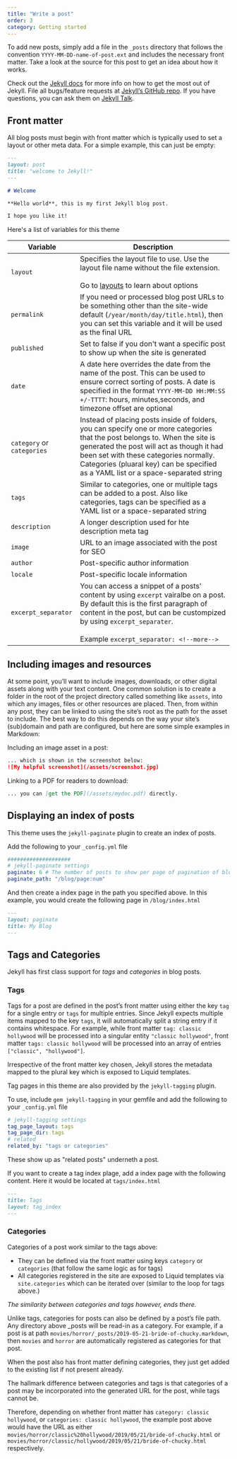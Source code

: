 ```yaml
---
title: "Write a post"
order: 3
category: Getting started
---
```


To add new posts, simply add a file in the `_posts` directory that follows the convention `YYYY-MM-DD-name-of-post.ext` and includes the necessary front matter. Take a look at the source for this post to get an idea about how it works.

Check out the [Jekyll docs][jekyll-docs] for more info on how to get the most out of Jekyll. File all bugs/feature requests at [Jekyll’s GitHub repo][jekyll-gh]. If you have questions, you can ask them on [Jekyll Talk][jekyll-talk].

[jekyll-docs]: https://jekyllrb.com/docs/home
[jekyll-gh]: https://github.com/jekyll/jekyll
[jekyll-talk]: https://talk.jekyllrb.com/


## Front matter

All blog posts must begin with front matter which is typically used to set a layout or other meta data.  For a simple example, this can just be empty:

```markdown
---
layout: post
title: "welcome to Jekyll!"
---

# Welcome

**Hello world**, this is my first Jekyll blog post.

I hope you like it!
```

Here's a list of variables for this theme

| Variable | Description |
|---|---|
| `layout` | Specifies the layout file to use.  Use the layout file name without the file extension. <br/><br/> Go to [layouts](/docs/layouts) to learn about options |
| `permalink` | If you need or processed blog post URLs to be something other than the site-wide default (`/year/month/day/title.html`), then you can set this variable and it will be used as the final URL |
| `published` | Set to false if you don't want a specific post to show up when the site is generated |
| `date` | A date here overrides the date from the name of the post.  This can be used to ensure correct sorting of posts.  A date is specified in the format `YYYY-MM-DD HH:MM:SS +/-TTTT`: hours, minutes,seconds, and timezone offset are optional |
| `category` or `categories` | Instead of placing posts inside of folders, you can specify one or more categories that the post belongs to.  When the site is generated the post will act as though it had been set with these categories normally.  Categories (pluaral key) can be specified as a YAML list or a space-separated string |
| `tags` | Similar to categories, one or multiple tags can be added to a post.  Also like categories, tags can be specified as a YAML list or a space-separated string |
| `description` | A longer description used for hte description meta tag |
| `image` | URL to an image associated with the post for SEO |
| `author` | Post-specific author information |
| `locale` | Post-specific locale information |
| `excerpt_separator` | You can access a snippet of a posts' content by using `excerpt` vairalbe on a post.  By default this is the first paragraph of content in the post, but can be custompized by using `excerpt_separater`. <br/><br/>Example `excerpt_separator: <!--more-->` |


## Including images and resources

At some point, you’ll want to include images, downloads, or other digital assets along with your text content. One common solution is to create a folder in the root of the project directory called something like `assets`, into which any images, files or other resources are placed. Then, from within any post, they can be linked to using the site’s root as the path for the asset to include. The best way to do this depends on the way your site’s (sub)domain and path are configured, but here are some simple examples in Markdown:

Including an image asset in a post:

```markdown
... which is shown in the screenshot below:
![My helpful screenshot](/assets/screenshot.jpg)
```

Linking to a PDF for readers to download:

```markdown
... you can [get the PDF](/assets/mydoc.pdf) directly.
```

## Displaying an index of posts

This theme uses the `jekyll-paginate` plugin to create an index of posts.

Add the following to your `_config.yml` file

```yaml
####################
# jekyll-paginate settings
paginate: 6 # The number of posts to show per page of pagination of blog posts
paginate_path: "/blog/page:num"
```

And then create a index page in the path you specified above.  In this example, you would create the following page in `/blog/index.html`

```md
---
layout: paginate
title: My Blog
---
```

## Tags and Categories

Jekyll has first class support for *tags* and *categories* in blog posts.

### Tags

Tags for a post are defined in the post’s front matter using either the key `tag` for a single entry or `tags` for multiple entries.
Since Jekyll expects multiple items mapped to the key `tags`, it will automatically split a string entry if it contains whitespace. For example, while front matter `tag: classic hollywood` will be processed into a singular entity `"classic hollywood"`, front matter `tags: classic hollywood` will be processed into an array of entries `["classic", "hollywood"]`.

Irrespective of the front matter key chosen, Jekyll stores the metadata mapped to the plural key which is exposed to Liquid templates.

Tag pages in this theme are also provided by the `jekyll-tagging` plugin.

To use, include `gem jekyll-tagging` in your gemfile and add the following to your `_config.yml` file

```yaml
# jekyll-tagging settings
tag_page_layout: tags
tag_page_dir: tags
# related
related_by: "tags or categories"
```

These show up as "related posts" underneth a post.

If you want to create a tag index plage, add a index page with the following content.  Here it would be located at `tags/index.html`

```md
---
title: Tags
layout: tag_index
---
```



### Categories

Categories of a post work similar to the tags above:

- They can be defined via the front matter using keys `category` or `categories` (that follow the same logic as for tags)
- All categories registered in the site are exposed to Liquid templates via `site.categories` which can be iterated over (similar to the loop for tags above.)

*The similarity between categories and tags however, ends there.*

Unlike tags, categories for posts can also be defined by a post’s file path. Any directory above _posts will be read-in as a category. For example, if a post is at path `movies/horror/_posts/2019-05-21-bride-of-chucky.markdown`, then `movies` and `horror` are automatically registered as categories for that post.

When the post also has front matter defining categories, they just get added to the existing list if not present already.

The hallmark difference between categories and tags is that categories of a post may be incorporated into the generated URL for the post, while tags cannot be.

Therefore, depending on whether front matter has `category: classic hollywood`, or `categories: classic hollywood`, the example post above would have the URL as either `movies/horror/classic%20hollywood/2019/05/21/bride-of-chucky.html` or `movies/horror/classic/hollywood/2019/05/21/bride-of-chucky.html` respectively.
